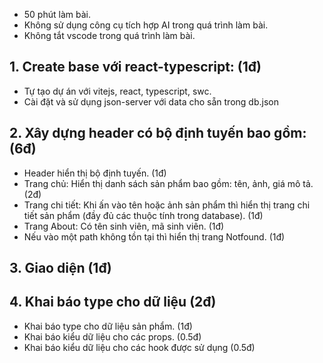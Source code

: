 - 50 phút làm bài.
- Không sử dụng công cụ tích hợp AI trong quá trình làm bài.
- Không tắt vscode trong quá trình làm bài.

## 1. Create base với react-typescript: (1đ)

- Tự tạo dự án với vitejs, react, typescript, swc.
- Cài đặt và sử dụng json-server với data cho sẵn trong db.json

## 2. Xây dựng header có bộ định tuyến bao gồm: (6đ)

- Header hiển thị bộ định tuyến. (1đ)
- Trang chủ: Hiển thị danh sách sản phẩm bao gồm: tên, ảnh, giá mô tả. (2đ)
- Trang chi tiết: Khi ấn vào tên hoặc ảnh sản phẩm thì hiển thị trang chi tiết sản phẩm (đầy đủ các thuộc tính trong database). (1đ)
- Trang About: Có tên sinh viên, mã sinh viên. (1đ)
- Nếu vào một path không tồn tại thì hiển thị trang Notfound. (1đ)

## 3. Giao diện (1đ)

## 4. Khai báo type cho dữ liệu (2đ)

- Khai báo type cho dữ liệu sản phẩm. (1đ)
- Khai báo kiểu dữ liệu cho các props. (0.5đ)
- Khai báo kiểu dữ liệu cho các hook được sử dụng (0.5đ)

